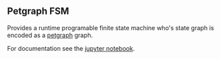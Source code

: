 Petgraph FSM
--------------

Provides a runtime programable finite state machine who's state graph is encoded as a [petgraph](https://github.com/petgraph/petgraph) graph.

For documentation see the [jupyter notebook](./readme.ipynb).
